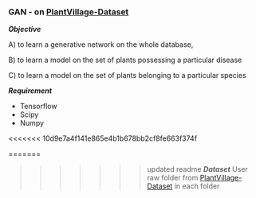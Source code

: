 ### GAN -  on [PlantVillage-Dataset](https://github.com/spMohanty/PlantVillage-Dataset)

***Objective***

A) to learn a generative network on the whole database,

B) to learn a model on the set of plants possessing a particular disease

C) to learn a model on the set of plants belonging to a particular species


***Requirement***
* Tensorflow
* Scipy
* Numpy

<<<<<<< 10d9e7a4f141e865e4b1b678bb2cf8fe663f374f

=======
>>>>>>> updated readme
***Dataset***
User raw folder from [PlantVillage-Dataset](https://github.com/spMohanty/PlantVillage-Dataset) in each folder